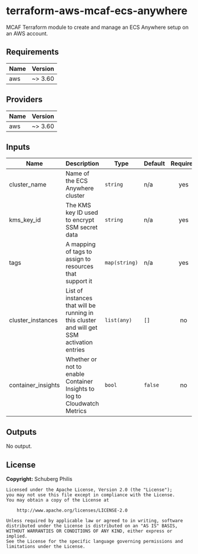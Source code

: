 # terraform-aws-mcaf-ecs-anywhere

MCAF Terraform module to create and manage an ECS Anywhere setup on an AWS account.

<!--- BEGIN_TF_DOCS --->
## Requirements

| Name | Version |
|------|---------|
| aws | ~> 3.60 |

## Providers

| Name | Version |
|------|---------|
| aws | ~> 3.60 |

## Inputs

| Name | Description | Type | Default | Required |
|------|-------------|------|---------|:--------:|
| cluster\_name | Name of the ECS Anywhere cluster | `string` | n/a | yes |
| kms\_key\_id | The KMS key ID used to encrypt SSM secret data | `string` | n/a | yes |
| tags | A mapping of tags to assign to resources that support it | `map(string)` | n/a | yes |
| cluster\_instances | List of instances that will be running in this cluster and will get SSM activation entries | `list(any)` | `[]` | no |
| container\_insights | Whether or not to enable Container Insights to log to Cloudwatch Metrics | `bool` | `false` | no |

## Outputs

No output.

<!--- END_TF_DOCS --->

## License

**Copyright:** Schuberg Philis

```
Licensed under the Apache License, Version 2.0 (the "License");
you may not use this file except in compliance with the License.
You may obtain a copy of the License at

    http://www.apache.org/licenses/LICENSE-2.0

Unless required by applicable law or agreed to in writing, software
distributed under the License is distributed on an "AS IS" BASIS,
WITHOUT WARRANTIES OR CONDITIONS OF ANY KIND, either express or implied.
See the License for the specific language governing permissions and
limitations under the License.
```
